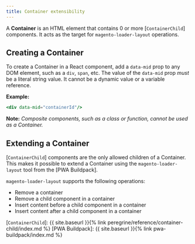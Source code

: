 ```yaml
---
title: Container extensibility
---
```


A **Container** is an HTML element that contains 0 or more [`ContainerChild`] components.
It acts as the target for `magento-loader-layout` operations.

## Creating a Container

To create a Container in a React component, add a `data-mid` prop to any DOM element, such as a `div`, `span`, etc. 
The value of the `data-mid` prop *must* be a literal string value.
It cannot be a dynamic value or a variable reference.

**Example:**
``` jsx
<div data-mid="containerId"/>
```

**Note:**
*Composite components, such as a class or function, cannot be used as a Container.*


## Extending a Container

[`ContainerChild`] components are the only allowed children of a Container. 
This makes it possible to extend a Container using the `magento-loader-layout` tool from the [PWA Buildpack].

`magento-loader-layout` supports the following operations:

* Remove a container
* Remove a child component in a container
* Insert content before a child component in a container
* Insert content after a child component in a container


[`ContainerChild`]: {{ site.baseurl }}{% link peregrine/reference/container-child/index.md %}
[PWA Buildpack]: {{ site.baseurl }}{% link pwa-buildpack/index.md %}
